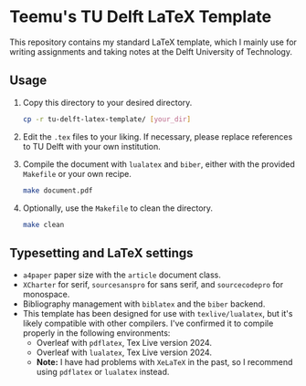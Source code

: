 # Teemu's TU Delft LaTeX Template

This repository contains my standard LaTeX template, which I mainly use for writing assignments and taking notes at the Delft University of Technology.
<!-- It contains several packages and shortcuts which I find particularly useful. -->

## Usage

1. Copy this directory to your desired directory.

    ```bash
    cp -r tu-delft-latex-template/ [your_dir]
    ```

2. Edit the `.tex` files to your liking.
   If necessary, please replace references to TU Delft with your own institution.

3. Compile the document with `lualatex` and `biber`, either with the provided `Makefile` or your own recipe.

    ```bash
    make document.pdf
    ```

4. Optionally, use the `Makefile` to clean the directory.

    ```bash
    make clean
    ```

## Typesetting and LaTeX settings

* `a4paper` paper size with the `article` document class.
* `XCharter` for serif, `sourcesanspro` for sans serif, and `sourcecodepro` for monospace.
* Bibliography management with `biblatex` and the `biber` backend.
* This template has been designed for use with `texlive/lualatex`, but it's likely compatible with other compilers. I've confirmed it to compile properly in the following environments:
  * Overleaf with `pdflatex`, Tex Live version 2024.
  * Overleaf with `lualatex`, Tex Live version 2024.
  * **Note:** I have had problems with `XeLaTeX` in the past, so I recommend using `pdflatex` or `lualatex` instead.
